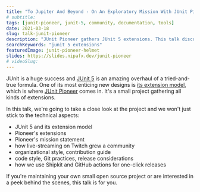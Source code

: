 ```yaml
---
title: "To Jupiter And Beyond - On An Exploratory Mission With JUnit Pioneer"
# subtitle:
tags: [junit-pioneer, junit-5, community, documentation, tools]
date: 2021-03-18
slug: talk-junit-pioneer
description: "JUnit Pioneer gathers JUnit 5 extensions. This talk discusses the technical aspects, but also the mission, dev practices, automatic releases, and what Twitch has to do with all of this."
searchKeywords: "junit 5 extensions"
featuredImage: junit-pioneer-helmet
slides: https://slides.nipafx.dev/junit-pioneer
# videoSlug:
---
```


JUnit is a huge success and [JUnit 5](https://junit.org/junit5) is an amazing overhaul of a tried-and-true formula.
One of its most enticing new designs is [its extension model](https://nipafx.dev/junit-5-extension-model/), which is where [JUnit Pioneer](https://junit-pioneer.org/) comes in.
It's a small project gathering all kinds of extensions.

In this talk, we're going to take a close look at the project and we won't just stick to the technical aspects:

* JUnit 5 and its extension model
* Pioneer's extensions
* Pioneer's mission statement
* how live-streaming on Twitch grew a community
* organizational style, contribution guide
* code style, Git practices, release considerations
* how we use Shipkit and GitHub actions for one-click releases

If you're maintaining your own small open source project or are interested in a peek behind the scenes, this talk is for you.
